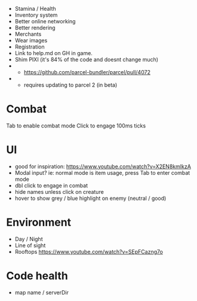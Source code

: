 * Stamina / Health
* Inventory system
* Better online networking
* Better rendering
* Merchants
* Wear images
* Registration
* Link to help.md on GH in game.
* Shim PIXI (it's 84% of the code and doesnt change much)
* * https://github.com/parcel-bundler/parcel/pull/4072
* * requires updating to parcel 2 (in beta)

# Combat

Tab to enable combat mode
Click to engage
100ms ticks

# UI

* good for inspiration: https://www.youtube.com/watch?v=X2EN8kmIkzA
* Modal input? ie: normal mode is item usage, press Tab to enter combat mode
* dbl click to engage in combat
* hide names unless click on creature
* hover to show grey / blue highlight on enemy (neutral / good)

# Environment

* Day / Night
* Line of sight
* Rooftops https://www.youtube.com/watch?v=SEpFCazng7o

# Code health

* map name / serverDir
